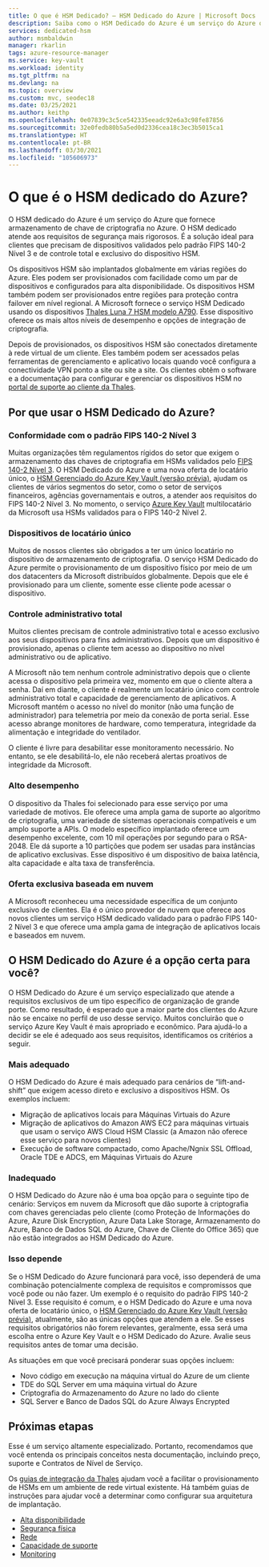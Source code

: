 ```yaml
---
title: O que é HSM Dedicado? – HSM Dedicado do Azure | Microsoft Docs
description: Saiba como o HSM Dedicado do Azure é um serviço do Azure que fornece armazenamento de chave de criptografia no Azure.
services: dedicated-hsm
author: msmbaldwin
manager: rkarlin
tags: azure-resource-manager
ms.service: key-vault
ms.workload: identity
ms.tgt_pltfrm: na
ms.devlang: na
ms.topic: overview
ms.custom: mvc, seodec18
ms.date: 03/25/2021
ms.author: keithp
ms.openlocfilehash: 0e07839c3c5ce542335eeadc92e6a3c98fe87856
ms.sourcegitcommit: 32e0fedb80b5a5ed0d2336cea18c3ec3b5015ca1
ms.translationtype: HT
ms.contentlocale: pt-BR
ms.lasthandoff: 03/30/2021
ms.locfileid: "105606973"
---
```

# <a name="what-is-azure-dedicated-hsm"></a>O que é o HSM dedicado do Azure?

O HSM dedicado do Azure é um serviço do Azure que fornece armazenamento de chave de criptografia no Azure. O HSM dedicado atende aos requisitos de segurança mais rigorosos. É a solução ideal para clientes que precisam de dispositivos validados pelo padrão FIPS 140-2 Nível 3 e de controle total e exclusivo do dispositivo HSM. 

 Os dispositivos HSM são implantados globalmente em várias regiões do Azure. Eles podem ser provisionados com facilidade como um par de dispositivos e configurados para alta disponibilidade. Os dispositivos HSM também podem ser provisionados entre regiões para proteção contra failover em nível regional. A Microsoft fornece o serviço HSM Dedicado usando os dispositivos [Thales Luna 7 HSM modelo A790](https://cpl.thalesgroup.com/encryption/hardware-security-modules/network-hsms). Esse dispositivo oferece os mais altos níveis de desempenho e opções de integração de criptografia. 

Depois de provisionados, os dispositivos HSM são conectados diretamente à rede virtual de um cliente. Eles também podem ser acessados pelas ferramentas de gerenciamento e aplicativo locais quando você configura a conectividade VPN ponto a site ou site a site. Os clientes obtêm o software e a documentação para configurar e gerenciar os dispositivos HSM no [portal de suporte ao cliente da Thales](https://supportportal.thalesgroup.com/csm).

## <a name="why-use-azure-dedicated-hsm"></a>Por que usar o HSM Dedicado do Azure?

### <a name="fips-140-2-level-3-compliance"></a>Conformidade com o padrão FIPS 140-2 Nível 3

Muitas organizações têm regulamentos rígidos do setor que exigem o armazenamento das chaves de criptografia em HSMs validados pelo [FIPS 140-2 Nível 3](https://csrc.nist.gov/publications/detail/fips/140/2/final). O HSM Dedicado do Azure e uma nova oferta de locatário único, o [HSM Gerenciado do Azure Key Vault (versão prévia)](https://docs.microsoft.com/azure/key-vault/managed-hsm), ajudam os clientes de vários segmentos do setor, como o setor de serviços financeiros, agências governamentais e outros, a atender aos requisitos do FIPS 140-2 Nível 3. No momento, o serviço [Azure Key Vault](https://docs.microsoft.com/azure/key-vault) multilocatário da Microsoft usa HSMs validados para o FIPS 140-2 Nível 2. 

### <a name="single-tenant-devices"></a>Dispositivos de locatário único

Muitos de nossos clientes são obrigados a ter um único locatário no dispositivo de armazenamento de criptografia. O serviço HSM Dedicado do Azure permite o provisionamento de um dispositivo físico por meio de um dos datacenters da Microsoft distribuídos globalmente. Depois que ele é provisionado para um cliente, somente esse cliente pode acessar o dispositivo.

### <a name="full-administrative-control"></a>Controle administrativo total

Muitos clientes precisam de controle administrativo total e acesso exclusivo aos seus dispositivos para fins administrativos. Depois que um dispositivo é provisionado, apenas o cliente tem acesso ao dispositivo no nível administrativo ou de aplicativo.

 A Microsoft não tem nenhum controle administrativo depois que o cliente acessa o dispositivo pela primeira vez, momento em que o cliente altera a senha. Daí em diante, o cliente é realmente um locatário único com controle administrativo total e capacidade de gerenciamento de aplicativos. A Microsoft mantém o acesso no nível do monitor (não uma função de administrador) para telemetria por meio da conexão de porta serial. Esse acesso abrange monitores de hardware, como temperatura, integridade da alimentação e integridade do ventilador. 
 
 O cliente é livre para desabilitar esse monitoramento necessário. No entanto, se ele desabilitá-lo, ele não receberá alertas proativos de integridade da Microsoft.

### <a name="high-performance"></a>Alto desempenho

O dispositivo da Thales foi selecionado para esse serviço por uma variedade de motivos. Ele oferece uma ampla gama de suporte ao algoritmo de criptografia, uma variedade de sistemas operacionais compatíveis e um amplo suporte a APIs. O modelo específico implantado oferece um desempenho excelente, com 10 mil operações por segundo para o RSA-2048. Ele dá suporte a 10 partições que podem ser usadas para instâncias de aplicativo exclusivas. Esse dispositivo é um dispositivo de baixa latência, alta capacidade e alta taxa de transferência.

### <a name="unique-cloud-based-offering"></a>Oferta exclusiva baseada em nuvem

A Microsoft reconheceu uma necessidade específica de um conjunto exclusivo de clientes. Ela é o único provedor de nuvem que oferece aos novos clientes um serviço HSM dedicado validado para o padrão FIPS 140-2 Nível 3 e que oferece uma ampla gama de integração de aplicativos locais e baseados em nuvem.

## <a name="is-azure-dedicated-hsm-right-for-you"></a>O HSM Dedicado do Azure é a opção certa para você?

O HSM Dedicado do Azure é um serviço especializado que atende a requisitos exclusivos de um tipo específico de organização de grande porte. Como resultado, é esperado que a maior parte dos clientes do Azure não se encaixe no perfil de uso desse serviço. Muitos concluirão que o serviço Azure Key Vault é mais apropriado e econômico. Para ajudá-lo a decidir se ele é adequado aos seus requisitos, identificamos os critérios a seguir.

### <a name="best-fit"></a>Mais adequado

O HSM Dedicado do Azure é mais adequado para cenários de “lift-and-shift” que exigem acesso direto e exclusivo a dispositivos HSM. Os exemplos incluem:

- Migração de aplicativos locais para Máquinas Virtuais do Azure
- Migração de aplicativos do Amazon AWS EC2 para máquinas virtuais que usam o serviço AWS Cloud HSM Classic (a Amazon não oferece esse serviço para novos clientes)
- Execução de software compactado, como Apache/Ngnix SSL Offload, Oracle TDE e ADCS, em Máquinas Virtuais do Azure 

### <a name="not-a-fit"></a>Inadequado

O HSM Dedicado do Azure não é uma boa opção para o seguinte tipo de cenário: Serviços em nuvem da Microsoft que dão suporte à criptografia com chaves gerenciadas pelo cliente (como Proteção de Informações do Azure, Azure Disk Encryption, Azure Data Lake Storage, Armazenamento do Azure, Banco de Dados SQL do Azure, Chave de Cliente do Office 365) que não estão integrados ao HSM Dedicado do Azure.

### <a name="it-depends"></a>Isso depende

Se o HSM Dedicado do Azure funcionará para você, isso dependerá de uma combinação potencialmente complexa de requisitos e compromissos que você pode ou não fazer. Um exemplo é o requisito do padrão FIPS 140-2 Nível 3. Esse requisito é comum, e o HSM Dedicado do Azure e uma nova oferta de locatário único, o [HSM Gerenciado do Azure Key Vault (versão prévia)](https://docs.microsoft.com/azure/key-vault/managed-hsm), atualmente, são as únicas opções que atendem a ele. Se esses requisitos obrigatórios não forem relevantes, geralmente, essa será uma escolha entre o Azure Key Vault e o HSM Dedicado do Azure. Avalie seus requisitos antes de tomar uma decisão.

As situações em que você precisará ponderar suas opções incluem: 

- Novo código em execução na máquina virtual do Azure de um cliente
- TDE do SQL Server em uma máquina virtual do Azure
- Criptografia do Armazenamento do Azure no lado do cliente
- SQL Server e Banco de Dados SQL do Azure Always Encrypted

## <a name="next-steps"></a>Próximas etapas

Esse é um serviço altamente especializado. Portanto, recomendamos que você entenda os principais conceitos nesta documentação, incluindo preço, suporte e Contratos de Nível de Serviço. 

Os [guias de integração da Thales](https://cpl.thalesgroup.com/partners/overview) ajudam você a facilitar o provisionamento de HSMs em um ambiente de rede virtual existente. Há também guias de instruções para ajudar você a determinar como configurar sua arquitetura de implantação.

* [Alta disponibilidade](high-availability.md)
* [Segurança física](physical-security.md)
* [Rede](networking.md)
* [Capacidade de suporte](supportability.md)
* [Monitoring](monitoring.md)
